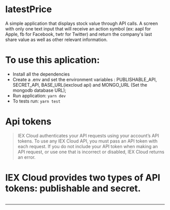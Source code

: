 # latestPrice
A simple application that displays stock value through API calls. A screen with only one text input that will receive an action symbol (ex: aapl for Apple, fb for Facebook, twtr for Twitter) and return the company's last share value as well as other relevant information.

# To use this aplication:

- Install all the dependencies 
- Create a .env and set the environment variables : PUBLISHABLE_API, SECRET_API, BASE_URL(iexcloud api) and MONGO_URL (Set the mongodb database URL);
- Run application: `yarn dev`
- To tests run: `yarn test`

# Api tokens

> IEX Cloud authenticates your API requests using your account’s API tokens. To use any IEX Cloud API, you must pass an API token with each request. If you do not include your API token when making an API request, or use one that is incorrect or disabled, IEX Cloud returns an error.

# IEX Cloud provides two types of API tokens: publishable and secret.

``` Publishable API tokens are meant solely to identify your account with IEX Cloud, they aren’t secret. They can be published in places like your website JavaScript code, or in an iPhone or Android app.
```
-----------------------------------------------------------------------------------------
``` Secret API tokens should be kept confidential and only stored on your own servers. Your account’s secret API token can perform any API request to IEX Cloud.
```


